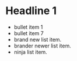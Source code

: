 # Headline 1

- bullet item 1
- bullet item 7
- brand new list item.
- brander newer list item.
- ninja list item.
